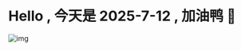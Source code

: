 
# Hello , 今天是 2025-7-12 , 加油鸭 🤭

![img](https://v1.jinrishici.com/all.svg?font-size=18&spacing=4)

